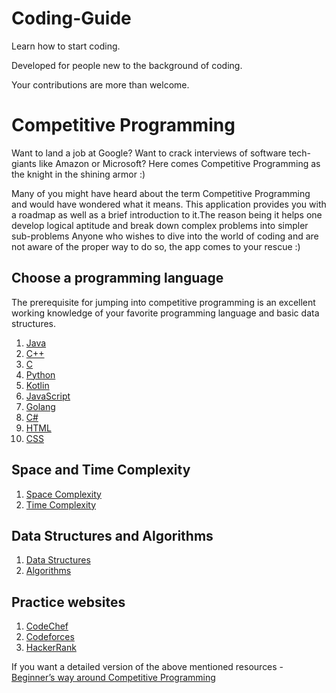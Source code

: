 # Coding-Guide

Learn how to start coding.

Developed for people new to the background of coding.

Your contributions are more than welcome.

# Competitive Programming 
Want to land a job at Google? Want to crack interviews of software tech-giants like Amazon or Microsoft? Here comes Competitive Programming as the knight in the shining armor :)


Many of you might have heard about the term Competitive Programming and would have wondered what it means. This application provides you with a roadmap as well as a brief introduction to it.The reason being it helps one develop logical aptitude and break down complex problems into simpler sub-problems Anyone who wishes to dive into the world of coding and are not aware of the proper way to do so, the app comes to your rescue :)

## Choose a programming language

The prerequisite for jumping into competitive programming is an excellent working knowledge of your favorite programming language and basic data structures.
1. [Java](https://www.geeksforgeeks.org/java/?ref=leftbar)
2. [C++](https://www.geeksforgeeks.org/c-plus-plus/?ref=leftbar)
3. [C](https://www.geeksforgeeks.org/c-programming-language/?ref=leftbar)
4. [Python](https://www.geeksforgeeks.org/python-programming-language/?ref=leftbar)
5. [Kotlin](https://www.geeksforgeeks.org/kotlin-programming-language/)
6. [JavaScript](https://www.geeksforgeeks.org/javascript-tutorial/)
7. [Golang](https://www.geeksforgeeks.org/golang/)
8. [C#](https://www.geeksforgeeks.org/csharp-programming-language/)
9. [HTML](https://www.geeksforgeeks.org/html-tutorials/)
10. [CSS](https://www.geeksforgeeks.org/css-tutorials/)

## Space and Time Complexity
1. [Space Complexity](https://en.wikipedia.org/wiki/Space_complexity)
2. [Time Complexity](https://en.wikipedia.org/wiki/Time_complexity)

## Data Structures and Algorithms
1. [Data Structures](https://www.geeksforgeeks.org/data-structures/)
2. [Algorithms](https://www.geeksforgeeks.org/fundamentals-of-algorithms/)

## Practice websites
1. [CodeChef](https://www.codechef.com/)
2. [Codeforces](http://codeforces.com/)
3. [HackerRank](https://www.hackerrank.com/dashboard)

If you want a detailed version of the above mentioned resources - [Beginner’s way around Competitive Programming](https://medium.com/codechef-srm-chapter/beginners-way-around-competitive-programming-4b18aa8fdc61)

